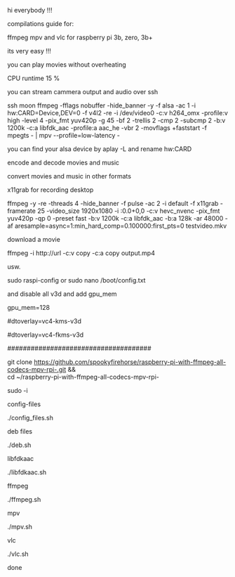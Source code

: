 hi everybody !!!

compilations guide for:

ffmpeg mpv and vlc for raspberry pi 3b, zero, 3b+

its very easy !!!

you can play movies without overheating

CPU runtime 15 %

you can stream cammera output and audio over ssh

ssh moon ffmpeg -fflags nobuffer  -hide_banner -y   -f alsa  -ac 1 -i hw:CARD=Device,DEV=0      -f v4l2  -re -i /dev/video0    -c:v h264_omx -profile:v high  -level 4  -pix_fmt yuv420p -g 45 -bf 2 -trellis 2 -cmp 2 -subcmp 2  -b:v 1200k  -c:a libfdk_aac  -profile:a aac_he -vbr 2 -movflags +faststart    -f  mpegts  - | mpv --profile=low-latency   -

you can find your alsa device by  aplay -L  and rename hw:CARD

encode and decode movies and music

convert movies and music in other formats

x11grab for recording desktop

ffmpeg -y -re -threads 4 -hide_banner -f pulse -ac 2 -i default -f x11grab -framerate 25 -video_size 1920x1080 -i :0.0+0,0 -c:v hevc_nvenc  -pix_fmt yuv420p -qp 0 -preset fast -b:v 1200k -c:a libfdk_aac -b:a 128k  -ar 48000  -af aresample=async=1:min_hard_comp=0.100000:first_pts=0  testvideo.mkv

download a movie 

ffmpeg -i http://url -c:v copy -c:a copy output.mp4

usw.


sudo raspi-config
or
sudo nano /boot/config.txt

and disable all v3d
and add gpu_mem

gpu_mem=128

#dtoverlay=vc4-kms-v3d

#dtoverlay=vc4-fkms-v3d





#####################################

git clone https://github.com/spookyfirehorse/raspberry-pi-with-ffmpeg-all-codecs-mpv-rpi-.git && \
cd ~/raspberry-pi-with-ffmpeg-all-codecs-mpv-rpi- 

sudo -i

config-files

./config_files.sh

deb files

./deb.sh

libfdkaac

./libfdkaac.sh

ffmpeg

./ffmpeg.sh

mpv

./mpv.sh


vlc

./vlc.sh


done

